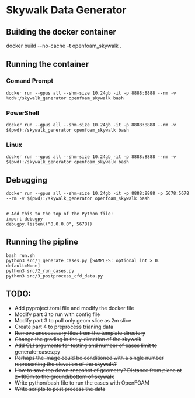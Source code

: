 # Skywalk Data Generator

## Building the docker container
docker build --no-cache -t openfoam_skywalk .  

## Running the container
### Comand Prompt
```
docker run --gpus all --shm-size 10.24gb -it -p 8888:8888 --rm -v %cd%:/skywalk_generator openfoam_skywalk bash
```

### PowerShell
```
docker run --gpus all --shm-size 10.24gb -it -p 8888:8888 --rm -v ${pwd}:/skywalk_generator openfoam_skywalk bash
```

### Linux
```
docker run --gpus all --shm-size 10.24gb -it -p 8888:8888 --rm -v $(pwd):/skywalk_generator openfoam_skywalk bash
```

## Debugging
```
docker run --gpus all --shm-size 10.24gb -it -p 8888:8888 -p 5678:5678 --rm -v $(pwd):/skywalk_generator openfoam_skywalk bash


# Add this to the top of the Python file:
import debugpy
debugpy.listen(("0.0.0.0", 5678))
```

## Running the pipline
```
bash run.sh
python3 src/1_generate_cases.py [SAMPLES: optional int > 0. default=None]
python3 src/2_run_cases.py
python3 src/3_postprocess_cfd_data.py
```

## TODO:
- Add pyproject.toml file and modify the docker file
- Modify part 3 to run with config file
- Modify part 3 to pull only geom slice as 2m slice
- Create part 4 to preprocess trianing data
- ~~Remove uneccassary files from the template directory~~
- ~~Change the grading in the y-direction of the skywalk~~
- ~~Add CLI arguments for testing and number of cases limit to generate_cases.py~~
- ~~Perhaps the image could be conditioned with a single number representing the elevation of the skywalk?~~
- ~~How to save top down snapshot of geometry? Distance from plane at z=100m to the ground/bottom of skywalk~~
- ~~Write python/bash file to run the cases with OpenFOAM~~
- ~~Write scripts to post process the data~~